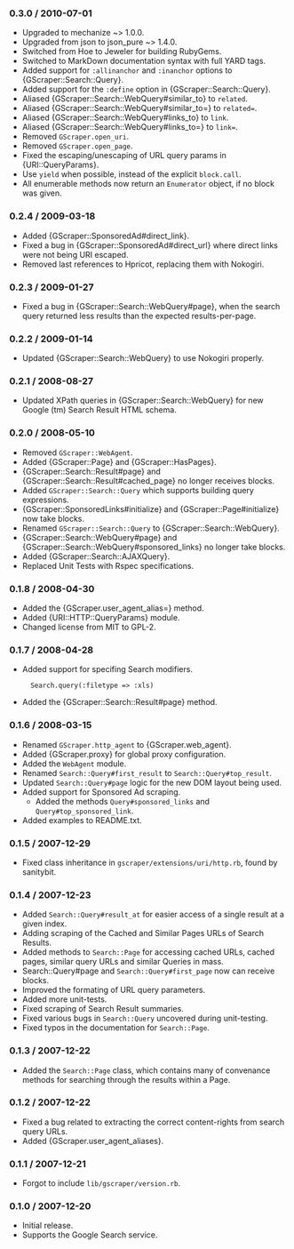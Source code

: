 ### 0.3.0 / 2010-07-01

* Upgraded to mechanize ~> 1.0.0.
* Upgraded from json to json_pure ~> 1.4.0.
* Switched from Hoe to Jeweler for building RubyGems.
* Switched to MarkDown documentation syntax with full YARD tags.
* Added support for `:allinanchor` and `:inanchor` options to
  {GScraper::Search::Query}.
* Added support for the `:define` option in {GScraper::Search::Query}.
* Aliased {GScraper::Search::WebQuery#similar_to} to `related`.
* Aliased {GScraper::Search::WebQuery#similar_to=} to `related=`.
* Aliased {GScraper::Search::WebQuery#links_to} to `link`.
* Aliased {GScraper::Search::WebQuery#links_to=} to `link=`.
* Removed `GScraper.open_uri`.
* Removed `GScraper.open_page`.
* Fixed the escaping/unescaping of URL query params in {URI::QueryParams}.
* Use `yield` when possible, instead of the explicit `block.call`.
* All enumerable methods now return an `Enumerator` object, if no block was
  given.

### 0.2.4 / 2009-03-18

* Added {GScraper::SponsoredAd#direct_link}.
* Fixed a bug in {GScraper::SponsoredAd#direct_url} where direct links
  were not being URI escaped.
* Removed last references to Hpricot, replacing them with Nokogiri.

### 0.2.3 / 2009-01-27

* Fixed a bug in {GScraper::Search::WebQuery#page}, when the search query
  returned less results than the expected results-per-page.

### 0.2.2 / 2009-01-14

* Updated {GScraper::Search::WebQuery} to use Nokogiri properly.

### 0.2.1 / 2008-08-27

* Updated XPath queries in {GScraper::Search::WebQuery} for new Google (tm)
  Search Result HTML schema.

### 0.2.0 / 2008-05-10

* Removed `GScraper::WebAgent`.
* Added {GScraper::Page} and {GScraper::HasPages}.
* {GScraper::Search::Result#page} and {GScraper::Search::Result#cached_page}
  no longer receives blocks.
* Added `GScraper::Search::Query` which supports building query expressions.
* {GScraper::SponsoredLinks#initialize} and {GScraper::Page#initialize}
  now take blocks.
* Renamed `GScraper::Search::Query` to {GScraper::Search::WebQuery}.
* {GScraper::Search::WebQuery#page} and
  {GScraper::Search::WebQuery#sponsored_links} no longer take blocks.
* Added {GScraper::Search::AJAXQuery}.
* Replaced Unit Tests with Rspec specifications.

### 0.1.8 / 2008-04-30

* Added the {GScraper.user_agent_alias=} method.
* Added {URI::HTTP::QueryParams} module.
* Changed license from MIT to GPL-2.

### 0.1.7 / 2008-04-28

* Added support for specifing Search modifiers.

        Search.query(:filetype => :xls)

* Added the {GScraper::Search::Result#page} method.

### 0.1.6 / 2008-03-15

* Renamed `GScraper.http_agent` to {GScraper.web_agent}.
* Added {GScraper.proxy} for global proxy configuration.
* Added the `WebAgent` module.
* Renamed `Search::Query#first_result` to `Search::Query#top_result`.
* Updated `Search::Query#page` logic for the new DOM layout being used.
* Added support for Sponsored Ad scraping.
  * Added the methods `Query#sponsored_links` and
    `Query#top_sponsored_link`.
* Added examples to README.txt.

### 0.1.5 / 2007-12-29

* Fixed class inheritance in `gscraper/extensions/uri/http.rb`, found by
  sanitybit.

### 0.1.4 / 2007-12-23

* Added `Search::Query#result_at` for easier access of a single result at
  a given index.
* Adding scraping of the Cached and Similar Pages URLs of Search
  Results.
* Added methods to `Search::Page` for accessing cached URLs, cached pages,
  similar query URLs and similar Queries in mass.
* Search::Query#page and `Search::Query#first_page` now can receive blocks.
* Improved the formating of URL query parameters.
* Added more unit-tests.
* Fixed scraping of Search Result summaries.
* Fixed various bugs in `Search::Query` uncovered during unit-testing.
* Fixed typos in the documentation for `Search::Page`.

### 0.1.3 / 2007-12-22

* Added the `Search::Page` class, which contains many of convenance methods
  for searching through the results within a Page.

### 0.1.2 / 2007-12-22

* Fixed a bug related to extracting the correct content-rights from search
  query URLs.
* Added {GScraper.user_agent_aliases}.

### 0.1.1 / 2007-12-21

* Forgot to include `lib/gscraper/version.rb`.

### 0.1.0 / 2007-12-20

* Initial release.
* Supports the Google Search service.

